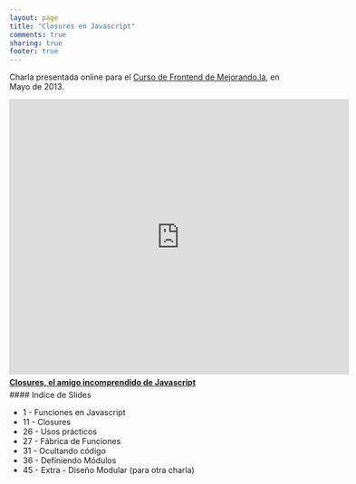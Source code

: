 ```yaml
---
layout: page
title: "Closures en Javascript"
comments: true
sharing: true
footer: true
---
```

Charla presentada online para el [Curso de Frontend de Mejorando.la](https://mejorando.la/cursos/frontend-online), en Mayo de 2013.

<iframe src="http://www.slideshare.net/slideshow/embed_code/20779231" width="597" height="486" frameborder="0" marginwidth="0" marginheight="0" scrolling="no" style="border:1px solid #CCC;border-width:1px 1px 0;margin-bottom:5px" allowfullscreen webkitallowfullscreen mozallowfullscreen> </iframe> <div style="margin-bottom:5px"> <strong> <a href="http://www.slideshare.net/webstudio/closures-20779231" title="Closures, el amigo incomprendido de Javascript" target="_blank">Closures, el amigo incomprendido de Javascript</a> </strong></div>
#### Indice de Slides

* 1 - Funciones en Javascript
* 11 - Closures
* 26 - Usos prácticos
* 27 - Fábrica de Funciones
* 31 - Ocultando código
* 36 - Definiendo Módulos
* 45 - Extra - Diseño Modular (para otra charla)